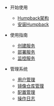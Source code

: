 - 开始使用
  - [Humpback架构](/zh-cn/humpback-arch.md)
  - [安装Humpback](/zh-cn/run-humpback-components.md)

- 使用指南
  - [创建服务](/zh-cn/create-service.md)
  - [部署服务](/zh-cn/service-deployment-strategy.md)
  - [监控服务](/zh-cn/service-monitor.md)

- 管理系统
  - [用户管理](/zh-cn/management-user.md)
  - [镜像仓库管理](/zh-cn/management-registry.md)
  - [配置管理](/zh-cn/management-config.md)
  - [操作日志](/zh-cn/management-activity.md)

  <footer id="mb-footer"></footer>